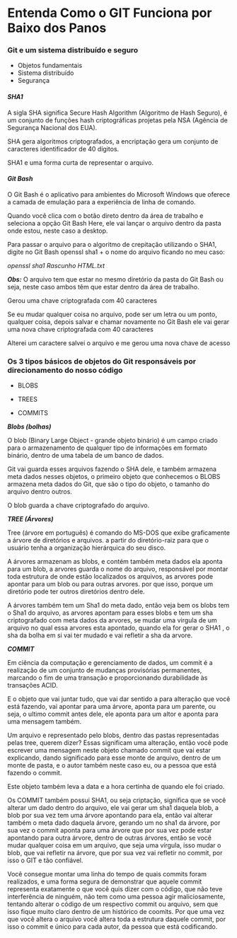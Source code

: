 # Entenda Como o GIT Funciona por     Baixo dos Panos



###  Git e um sistema distribuído e seguro



- Objetos fundamentais
- Sistema distribuído
- Segurança



#### **_SHA1_**

A sigla SHA significa Secure Hash Algorithm (Algoritmo de Hash Seguro), é um conjunto de funções hash criptográficas projetas pela NSA (Agência de Segurança Nacional dos EUA).

SHA gera algoritmos criptografados, a encriptação gera um conjunto de caracteres identificador de 40 dígitos.

SHA1 e uma forma curta de representar o arquivo.




#### _Git Bash_

O Git Bash é o aplicativo para ambientes do Microsoft Windows que oferece a camada de emulação para a experiência de linha de comando.

Quando você clica com o botão direto dentro da área de trabalho e seleciona a opção Git Bash Here, ele vai lançar o arquivo dentro da pasta onde estou, neste caso a desktop.

Para passar o arquivo para o algoritmo de crepitação utilizando o SHA1, digite no Git Bash openssl sha1 + o nome do arquivo ficando no meu caso:

_openssl sha1 Rascunho HTML.txt_

 _**Obs:**_ O arquivo tem que estar no mesmo diretório da pasta do Git Bash ou seja, neste caso ambos têm que estar dentro da área de trabalho.

Gerou uma chave criptografada com 40 caracteres

Se eu mudar qualquer coisa no arquivo, pode ser um letra ou um ponto, qualquer coisa, depois salvar e chamar novamente no Git Bash ele vai gerar uma nova chave criptografada com 40 caracteres

Alterei um caractere salvei o arquivo e me gerou uma nova chave de acesso


### Os 3 tipos básicos de objetos do Git responsáveis por direcionamento do nosso código



- BLOBS

- TREES

- COMMITS

  

**_Blobs (bolhas)_**

O blob (Binary Large Object - grande objeto binário) é um campo criado para o armazenamento de qualquer tipo de informações em formato binário, dentro de uma tabela de um banco de dados.

Git vai guarda esses arquivos fazendo o SHA dele, e também armazena meta dados nesses objetos, o primeiro objeto que conhecemos o BLOBS armazena meta dados do Git, que são o tipo do objeto, o tamanho do arquivo dentro outros.

O blob guarda a chave criptografado do arquivo.



**_TREE (Árvores)_**

Tree (árvore em português) é comando do MS-DOS que exibe graficamente a árvore de diretórios e arquivos. a partir do diretório-raiz para que o usuário tenha a organização hierárquica do seu disco.

A árvores armazenam as blobs, e contém também meta dados ela aponta para um blob, a arvores guarda o nome do arquivo, responsável por montar toda estrutura de onde estão localizados os arquivos, as arvores pode apontar para um blob ou para outras arvores. por que isso, porque um diretório pode ter outros diretórios dentro dele.

A árvores também tem um Sha1 do meta dado, então veja bem os blobs tem o Sha1 do arquivo, as arvores apontam para esses blobs e tem um sha criptografado com meta dados da arvores, se mudar uma virgula de um arquivo no qual essa arvores esta apontado, quando ela for gerar o SHA1 , o sha da bolha em si vai ter mudado e vai refletir a sha da arvore.


**_COMMIT_**

Em ciência da computação e gerenciamento de dados, um commit é a realização de um conjunto de mudanças provisórias permanentes, marcando o fim de uma transação e proporcionando durabilidade às transações ACID.

E o objeto que vai juntar tudo, que vai dar sentido a para alteração que você está fazendo, vai apontar para uma árvore, aponta para um parente, ou seja, o ultimo commit antes dele, ele aponta para um altor e aponta para uma mensagem também.

Um arquivo e representado pelo blobs, dentro das pastas representadas pelas tree, querem dizer? Essas significam uma alteração, então você pode escrever uma mensagem neste objeto chamado commit que vai estar explicando, dando significado para esse monte de arquivo, dentro de um monte de pasta, e o autor também neste caso eu, ou a pessoa que está fazendo o commit.

Este objeto também leva a data e a hora certinha de quando ele foi criado.

Os COMMIT também possui SHA1, ou seja criptação, significa que se você alterar um dado dentro do arquivo, ele vai gerar um sha1 daquela blob, a blob por sua vez tem uma árvore apontando para ela, então vai alterar também o meta dado daquela árvore, gerando um no sha1 da árvore, por sua vez o commit aponta para uma árvore que por sua vez pode estar apontando para outra árvore, dentro de outras árvores, então se você mudar qualquer coisa em um arquivo, que seja uma vírgula, isso mudar o blob, que vai refletir na árvore, que por sua vez vai refletir no commit, por isso o GIT e tão confiável.

Você consegue montar uma linha do tempo de quais commits foram realizados, e uma forma segura de demonstrar que aquele commit representa exatamente o que você quis dizer com o código, que não teve interferência de ninguém, não tem como uma pessoa agir maliciosamente, tentando alterar o código de um respectivo commit ou arquivo, sem que isso fique muito claro dentro de um histórico de coomits. Por que uma vez que você altera o arquivo você altera toda a estrutura daquele commit, por isso o commit e único para cada autor, da pessoa que está codificando.
